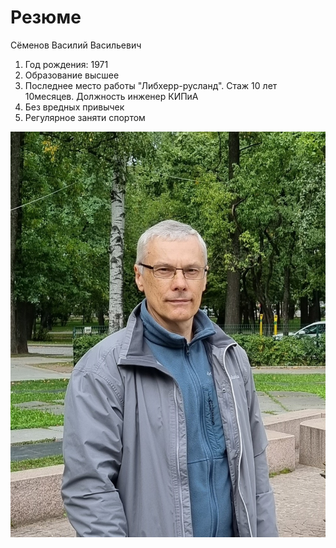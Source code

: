 # Резюме
Сёменов Василий Васильевич

1. Год рождения: 1971
2. Образование высшее
3. Последнее место работы "Либхерр-русланд". Стаж 10 лет 10месяцев. Должность инженер КИПиА
4. Без вредных привычек
5. Регулярное заняти спортом

![Alt text](20230905_133958.jpg)
